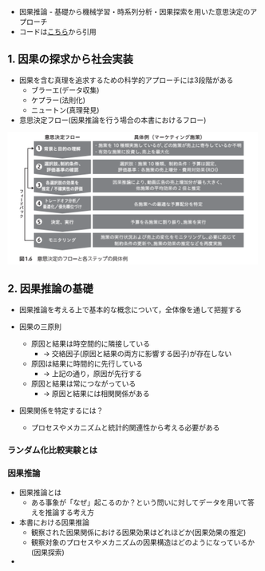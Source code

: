 - 因果推論 - 基礎から機械学習・時系列分析・因果探索を用いた意思決定のアプローチ
- コードは[こちら](https://note.com/tak1/n/n8fa31d4c8038)から引用

## 1. 因果の探求から社会実装

- 因果を含む真理を追求するための科学的アプローチには3段階がある
    - ブラーエ(データ収集)
    - ケプラー(法則化)
    - ニュートン(真理発見)
- 意思決定フロー(因果推論を行う場合の本書におけるフロー)

![alt text](./images/ch01/image.png)


## 2. 因果推論の基礎

- 因果推論を考える上で基本的な概念について，全体像を通して把握する

- 因果の三原則
    - 原因と結果は時空間的に隣接している
        - → 交絡因子(原因と結果の両方に影響する因子)が存在しない
    - 原因は結果に時間的に先行している
        - → 上記の通り，原因が先行する
    - 原因と結果は常につながっている
        - → 原因と結果には相関関係がある

- 因果関係を特定するには？
    - プロセスやメカニズムと統計的関連性から考える必要がある

### ランダム化比較実験とは

### 因果推論

- 因果推論とは
    - ある事象が「なぜ」起こるのか？という問いに対してデータを用いて答えを推論する考え方
- 本書における因果推論
    - 観察された因果関係における因果効果はどれほどか(因果効果の推定)
    - 観察対象のプロセスやメカニズムの因果構造はどのようになっているか(因果探索)
- 